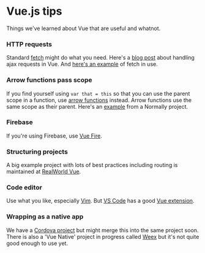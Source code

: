 # Vue.js tips

Things we've learned about Vue that are useful and whatnot.

### HTTP requests

Standard [fetch](https://developer.mozilla.org/en-US/docs/Web/API/Fetch_API) might do what you need. Here's a [blog post](https://medium.com/the-vue-point/retiring-vue-resource-871a82880af4) about handling ajax requests in Vue. And [here's an example](https://github.com/Normally/workbot-frontend/blob/d8fffe8754f0f3ea66169d1c826a1c24669768ee/source/components/Camera.vue#L128) of fetch in use.

### Arrow functions pass scope

If you find yourself using `var that = this` so that you can use the parent scope in a function, use [arrow functions](https://developer.mozilla.org/en/docs/Web/JavaScript/Reference/Functions/Arrow_functions) instead. Arrow functions use the same scope as their parent. Here's an [example](https://github.com/Normally/workbot-frontend/blob/d8fffe8754f0f3ea66169d1c826a1c24669768ee/source/components/Camera.vue#L73) from a Normally project.

### Firebase

If you're using Firebase, use [Vue Fire](https://github.com/vuejs/vuefire).

### Structuring projects

A big example project with lots of best practices including routing is maintained at [RealWorld Vue](https://github.com/mchandleraz/realworld-vue).

### Code editor

Use what you like, especially [Vim](https://media.giphy.com/media/f5BwvEFBcgzU4/giphy.gif). But [VS Code](https://code.visualstudio.com/) has a good [Vue extension](https://marketplace.visualstudio.com/items?itemName=octref.vetur).

### Wrapping as a native app

We have a [Cordova project](https://github.com/Normally/webpack-vue-cordova) but might merge this into the same project soon. There is also a 'Vue Native' project in progress called [Weex](https://weex.apache.org/) but it's not quite good enough to use yet.
